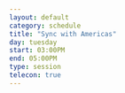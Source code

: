 ```yaml
---
layout: default
category: schedule
title: "Sync with Americas"
day: tuesday
start: 03:00PM
end: 05:00PM
type: session
telecon: true
---
```

